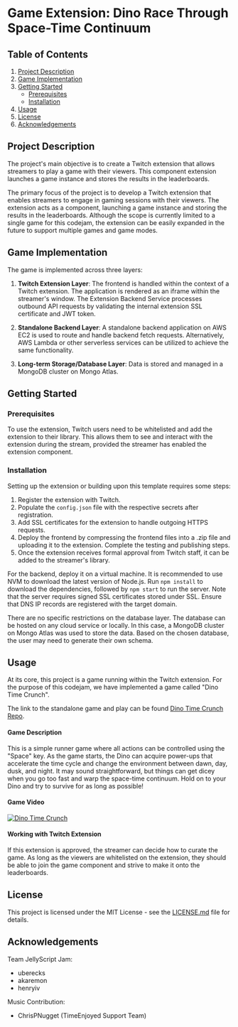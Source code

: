 # Game Extension: Dino Race Through Space-Time Continuum

## Table of Contents
1. [Project Description](#project-description)
2. [Game Implementation](#game-implementation)
3. [Getting Started](#getting-started)
    - [Prerequisites](#prerequisites)
    - [Installation](#installation)
4. [Usage](#usage)
5. [License](#license)
6. [Acknowledgements](#acknowledgements)

## Project Description

The project's main objective is to create a Twitch extension that allows streamers to play a game with their viewers. This component extension launches a game instance and stores the results in the leaderboards.

The primary focus of the project is to develop a Twitch extension that enables streamers to engage in gaming sessions with their viewers. The extension acts as a component, launching a game instance and storing the results in the leaderboards. Although the scope is currently limited to a single game for this codejam, the extension can be easily expanded in the future to support multiple games and game modes.

## Game Implementation

The game is implemented across three layers:

1. **Twitch Extension Layer**: The frontend is handled within the context of a Twitch extension. The application is rendered as an iframe within the streamer's window. The Extension Backend Service processes outbound API requests by validating the internal extension SSL certificate and JWT token.

2. **Standalone Backend Layer**: A standalone backend application on AWS EC2 is used to route and handle backend fetch requests. Alternatively, AWS Lambda or other serverless services can be utilized to achieve the same functionality.

3. **Long-term Storage/Database Layer**: Data is stored and managed in a MongoDB cluster on Mongo Atlas.

## Getting Started

### Prerequisites

To use the extension, Twitch users need to be whitelisted and add the extension to their library. This allows them to see and interact with the extension during the stream, provided the streamer has enabled the extension component.

### Installation

Setting up the extension or building upon this template requires some steps:

1. Register the extension with Twitch.
2. Populate the `config.json` file with the respective secrets after registration.
3. Add SSL certificates for the extension to handle outgoing HTTPS requests.
4. Deploy the frontend by compressing the frontend files into a .zip file and uploading it to the extension. Complete the testing and publishing steps.
5. Once the extension receives formal approval from Twitch staff, it can be added to the streamer's library.

For the backend, deploy it on a virtual machine. It is recommended to use NVM to download the latest version of Node.js. Run `npm install` to download the dependencies, followed by `npm start` to run the server. Note that the server requires signed SSL certificates stored under SSL. Ensure that DNS IP records are registered with the target domain.

There are no specific restrictions on the database layer. The database can be hosted on any cloud service or locally. In this case, a MongoDB cluster on Mongo Atlas was used to store the data. Based on the chosen database, the user may need to generate their own schema.

## Usage

At its core, this project is a game running within the Twitch extension. For the purpose of this codejam, we have implemented a game called "Dino Time Crunch".

The link to the standalone game and play can be found [Dino Time Crunch Repo](https://varangian-core.github.io/Dino-Time-Crunch/).


#### Game Description

This is a simple runner game where all actions can be controlled using the "Space" key. As the game starts, the Dino can acquire power-ups that accelerate the time cycle and change the environment between dawn, day, dusk, and night. It may sound straightforward, but things can get dicey when you go too fast and warp the space-time continuum. Hold on to your Dino and try to survive for as long as possible!

#### Game Video

[![Dino Time Crunch](https://img.youtube.com/vi/vThfF4-jd9c/0.jpg)](https://youtu.be/vThfF4-jd9c)


#### Working with Twitch Extension

If this extension is approved, the streamer can decide how to curate the game. As long as the viewers are whitelisted on the extension, they should be able to join the game component and strive to make it onto the leaderboards.

## License

This project is licensed under the MIT License - see the [LICENSE.md](LICENSE.md) file for details.

## Acknowledgements

Team JellyScript Jam:
- uberecks
- akaremon
- henryiv

Music Contribution:
- ChrisPNugget (TimeEnjoyed Support Team)
